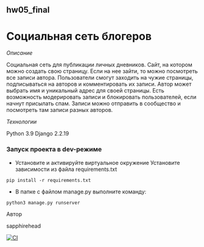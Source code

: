 ## hw05_final

# Социальная сеть блогеров
*Описание*

Социальная сеть для публикации личных дневников. Сайт, на котором можно создать свою страницу. Если на нее зайти, то можно посмотреть все записи автора. Пользователи смогут заходить на чужие страницы, подписываться на авторов и комментировать их записи. Автор может выбрать имя и уникальный адрес для своей страницы. Есть возможность модерировать записи и блокировать пользователей, если начнут присылать спам. Записи можно отправить в сообщество и посмотреть там записи разных авторов.

*Технологии*

Python 3.9 Django 2.2.19
### Запуск проекта в dev-режиме

- Установите и активируйте виртуальное окружение
    Установите зависимости из файла requirements.txt

```pip install -r requirements.txt```

- В папке с файлом manage.py выполните команду:

```python3 manage.py runserver```

Автор

sapphirehead

[![CI](https://github.com/yandex-praktikum/hw05_final/actions/workflows/python-app.yml/badge.svg?branch=master)](https://github.com/yandex-praktikum/hw05_final/actions/workflows/python-app.yml)
